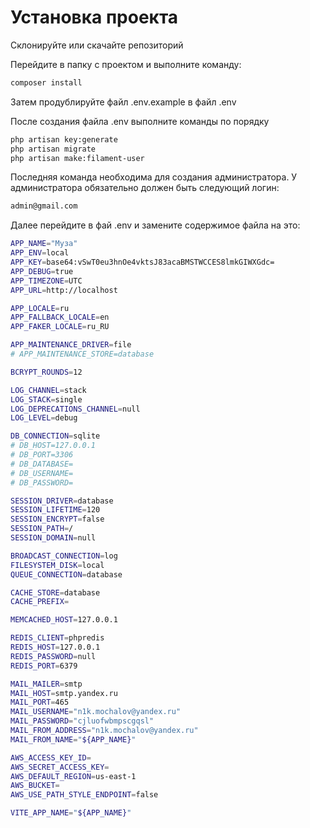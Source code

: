 # Установка проекта

Склонируйте или скачайте репозиторий

Перейдите в папку с проектом и выполните команду:
```bash
composer install
```
Затем продублируйте файл .env.example в файл .env

После создания файла .env выполните команды по порядку
```bash
php artisan key:generate
php artisan migrate
php artisan make:filament-user
```

Последняя команда необходима для создания администратора. У администратора обязательно должен быть следующий логин:
```bash
admin@gmail.com
```

Далее перейдите в  фай .env и замените содержимое файла на это:

```bash
APP_NAME="Муза"
APP_ENV=local
APP_KEY=base64:vSwT0eu3hnOe4vktsJ83acaBMSTWCCES8lmkGIWXGdc=
APP_DEBUG=true
APP_TIMEZONE=UTC
APP_URL=http://localhost

APP_LOCALE=ru
APP_FALLBACK_LOCALE=en
APP_FAKER_LOCALE=ru_RU

APP_MAINTENANCE_DRIVER=file
# APP_MAINTENANCE_STORE=database

BCRYPT_ROUNDS=12

LOG_CHANNEL=stack
LOG_STACK=single
LOG_DEPRECATIONS_CHANNEL=null
LOG_LEVEL=debug

DB_CONNECTION=sqlite
# DB_HOST=127.0.0.1
# DB_PORT=3306
# DB_DATABASE=
# DB_USERNAME=
# DB_PASSWORD=

SESSION_DRIVER=database
SESSION_LIFETIME=120
SESSION_ENCRYPT=false
SESSION_PATH=/
SESSION_DOMAIN=null

BROADCAST_CONNECTION=log
FILESYSTEM_DISK=local
QUEUE_CONNECTION=database

CACHE_STORE=database
CACHE_PREFIX=

MEMCACHED_HOST=127.0.0.1

REDIS_CLIENT=phpredis
REDIS_HOST=127.0.0.1
REDIS_PASSWORD=null
REDIS_PORT=6379

MAIL_MAILER=smtp
MAIL_HOST=smtp.yandex.ru
MAIL_PORT=465
MAIL_USERNAME="n1k.mochalov@yandex.ru"
MAIL_PASSWORD="cjluofwbmpscgqsl"
MAIL_FROM_ADDRESS="n1k.mochalov@yandex.ru"
MAIL_FROM_NAME="${APP_NAME}"

AWS_ACCESS_KEY_ID=
AWS_SECRET_ACCESS_KEY=
AWS_DEFAULT_REGION=us-east-1
AWS_BUCKET=
AWS_USE_PATH_STYLE_ENDPOINT=false

VITE_APP_NAME="${APP_NAME}"

```
